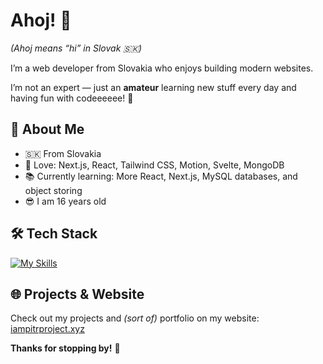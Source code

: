 # Ahoj! 👋

*(Ahoj means “hi” in Slovak 🇸🇰)*


I’m a web developer from Slovakia who enjoys building modern websites.

I’m not an expert — just an **amateur** learning new stuff every day and having fun with codeeeeee! 🚀


## 📌 About Me

- 🇸🇰 From Slovakia  
- 🧩 Love: Next.js, React, Tailwind CSS, Motion, Svelte, MongoDB  
- 📚 Currently learning: More React, Next.js, MySQL databases, and object storing  
- 😎 I am 16 years old 



## 🛠️ Tech Stack

[![My Skills](https://skillicons.dev/icons?i=js,ts,lua,next,react,tailwind,svelte,mongodb)](https://skillicons.dev)


## 🌐 Projects & Website

Check out my projects and *(sort of)* portfolio on my website:  
[iampitrproject.xyz](https://iampitrproject.xyz)


**Thanks for stopping by!** 👋  


